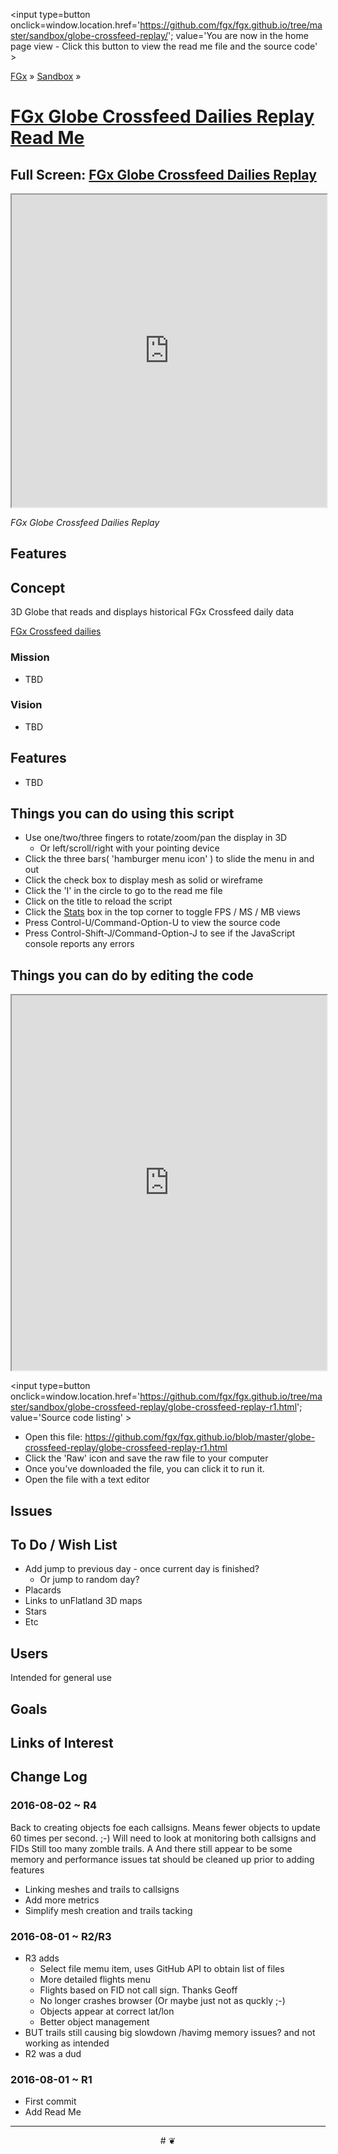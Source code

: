 <span style=display:none; >[You are now in a GitHub source code view - click this link to view the home page]
( http://fgx.github.io/sandbox/globe-crossfeed-replay/#readme.md "View file as a web page." )</span>
<input type=button onclick=window.location.href='https://github.com/fgx/fgx.github.io/tree/master/sandbox/globe-crossfeed-replay/'; 
value='You are now in the home page view - Click this button to view the read me file and the source code' >

[FGx]( https://fgx.github.io ) &raquo; [Sandbox]( http://fgx.github.io/sandbox/  ) &raquo;

[FGx Globe Crossfeed Dailies Replay Read Me]( http://fgx.github.io/sandbox/globe-crossfeed-replay/index.html#readme.md )
===

## Full Screen: [ FGx Globe Crossfeed Dailies Replay ]( http://fgx.github.io/sandbox/globe-crossfeed-replay/ )

<img src="" style=display:none; width=800 >

<iframe src=http://fgx.github.io/sandbox/globe-crossfeed-replay/index.html width=100% height=500px ></iframe>

_FGx Globe Crossfeed Dailies Replay_


## Features

## Concept

3D Globe that reads and displays historical FGx Crossfeed daily data

[FGx Crossfeed dailies]( https://github.com/fgx/crossfeed-dailies )


### Mission

* TBD

### Vision

* TBD


## Features

* TBD


## Things you can do using this script

* Use one/two/three fingers to rotate/zoom/pan the display in 3D
	* Or left/scroll/right with your pointing device 
* Click the three bars( 'hamburger menu icon' ) to slide the menu in and out
* Click the check box to display mesh as solid or wireframe
* Click the 'I' in the circle to go to the read me file
* Click on the title to reload the script
* Click the [Stats]( https://github.com/mrdoob/stats.js/ ) box in the top corner to toggle FPS / MS / MB views
* Press Control-U/Command-Option-U to view the source code
* Press Control-Shift-J/Command-Option-J to see if the JavaScript console reports any errors



## Things you can do by editing the code

<iframe sandbox='allow-scripts' src='https://jaanga.github.io/cookbook-html/examples/libraries/ace-editor/ace-view-r1.html#
	http://fgx.github.io/sandbox/globe-crossfeed-replay/globe-crossfeed-replay-r1.html' width=100% height=600 ></iframe>

<input type=button onclick=window.location.href='https://github.com/fgx/fgx.github.io/tree/master/sandbox/globe-crossfeed-replay/globe-crossfeed-replay-r1.html';
value='Source code listing' >


* Open this file: https://github.com/fgx/fgx.github.io/blob/master/globe-crossfeed-replay/globe-crossfeed-replay-r1.html
* Click the 'Raw' icon and save the raw file to your computer
* Once you've downloaded the file, you can click it to run it.
* Open the file with a text editor


## Issues


## To Do / Wish List

* Add jump to previous day - once current day is finished?
	* Or jump to random day?
* Placards
* Links to unFlatland 3D maps
* Stars
* Etc

## Users

Intended for general use


## Goals


## Links of Interest


## Change Log

### 2016-08-02 ~ R4

Back to creating objects foe each callsigns. Means fewer objects to update 60 times per second. ;-)
Will need to look at monitoring both callsigns and FIDs
Still too many zomble trails. A
And there still appear to be some memory and performance issues tat should be cleaned up prior to adding features

* Linking meshes and trails to callsigns 
* Add more metrics
* Simplify mesh creation and trails tacking


### 2016-08-01 ~ R2/R3

* R3 adds
	* Select file memu item, uses GitHub API to obtain list of files
	* More detailed flights menu
	* Flights based on FID not call sign. Thanks Geoff
	* No longer crashes browser (Or maybe just not as quckly ;-)
	* Objects appear at correct lat/lon
	* Better object management
* BUT trails still causing big slowdown /havimg memory issues? and not working as intended
* R2 was a dud

### 2016-08-01 ~ R1

* First commit
* Add Read Me


***

<center title='FGx ~ a place to fly' >
# <a href=javascript:window.scrollTo(0,0); style=text-decoration:none; > ❦ </a>
</center>
